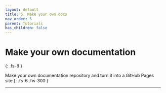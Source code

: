 ```yaml
---
layout: default
title: 5. Make your own docs
nav_order: 5
parent: Tutorials
has_children: false
---
```



# Make your own documentation
{: .fs-8 }

Make your own documentation repository and turn it into a GitHub Pages site
{: .fs-6 .fw-300 }

---
